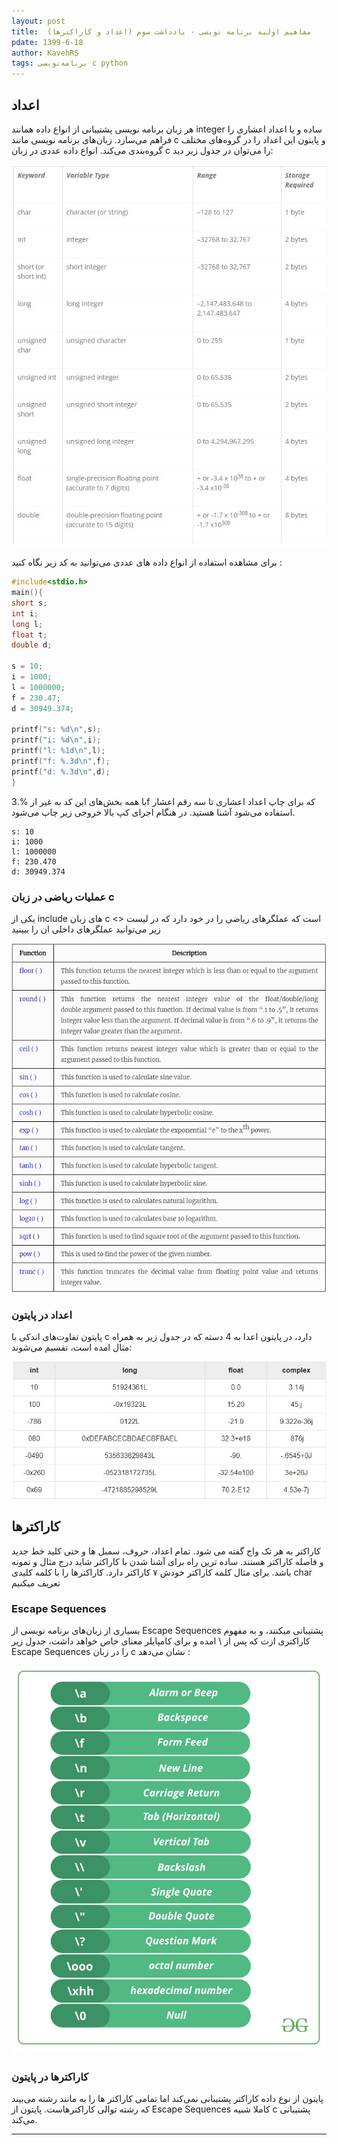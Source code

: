 ```yaml
---
layout: post
title:  مفاهیم اولیه برنامه نویسی - یادداشت سوم (اعداد و کاراکتر‌ها)  
pdate: 1399-6-18
author: KavehRS
tags: برنامه‌نویسی c python
---
```

## اعداد

هر زبان برنامه نویسی پشتیبانی از انواع داده همانند integer ساده و یا اعداد اعشاری را فراهم می‌سازد. زبان‌های برنامه نویسی مانند c و پایتون این اعداد را در گروه‌های مختلف گروه‌بندی می‌کند.
انواع داده عددی در زبان c را می‌توان در جدول زیر دید:

![C Numeric Data Types](/assets/images/CNumericDataTypes.jpg)

برای مشاهده استفاده از انواع داده های  عددی می‌توانید به کد زیر نگاه کنید :

```c
#include<stdio.h>
main(){
short s;
int i;
long l;
float t;
double d;

s = 10;
i = 1000;
l = 1000000;
f = 230.47;
d = 30949.374;

printf("s: %d\n",s);
printf("i: %d\n",i);
printf("l: %1d\n",l);
printf("f: %.3d\n",f);
printf("d: %.3d\n",d);
}
```
با همه بخش‌های این کد به غیر از %.3f که برای چاپ اعداد اعشاری تا سه رقم اعشار استفاده می‌شود آشنا هستید. در هنگام اجرای کپ بالا خروجی زیر چاپ می‌شود.

```
s: 10
i: 1000
l: 1000000
f: 230.470
d: 30949.374

```
### عملیات ریاضی در زبان c
یکی از include های زبان c <> است که عملگر‌های ریاضی را در خود دارد که در لیست زیر می‌توانید عملگر‌های داخلی ان را ببینید

![C math.h library functions](/assets/images/c-math-h-library-functions.jpg)


### اعداد در پایتون
پایتون تفاوت‌های اندکی با c دارد، در پایتون اعدا به 4 دسته که در جدول زیر به همراه مثال امده است، تقسیم می‌شوند:

![Python - Numbers](/assets/images/Python-Numbers.jpg)

## کاراکتر‌ها
کاراکتر به هر تک واج گفته می شود. تمام اعداد، حروف، سمبل ها و حتی کلید خط جدید و فاصله کاراکتر هستند. ساده ترین راه برای آشنا شدن با کاراکتر شاید درج مثال و نمونه باشد.
برای مثال کلمه  کاراکتر خودش ۷ کاراکتر دارد. کاراکتر‌ها را با کلمه کلیدی char تعریف میکنیم

### Escape Sequences

بسیاری از زبان‌های برنامه نویسی از Escape Sequences پشتیبانی میکنند، و به مفهوم کاراکتری ازت که پس از \ امده و برای کامپایلر معنای خاص خواهد داشت، جدول زیر Escape Sequences را در زبان c نشان می‌دهد :


![Escape Sequences in C](/assets/images/C-Escape-Sequences.png)

### کاراکتر‌ها در پایتون
پایتون از نوع داده کاراکتر پشتیبانی نمی‌کند اما تمامی کاراکتر ها را به مانند رشته می‌بیند که رشته توالی کاراکتر‌هاست.
پایتون از Escape Sequences کاملا شبیه c پشتیبانی می‌کند.

<hr>

